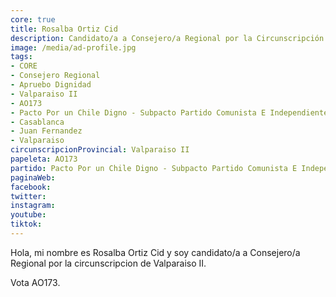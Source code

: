 ```yaml
---
core: true
title: Rosalba Ortiz Cid
description: Candidato/a a Consejero/a Regional por la Circunscripción de Valparaiso II
image: /media/ad-profile.jpg
tags:
- CORE
- Consejero Regional
- Apruebo Dignidad
- Valparaiso II
- AO173
- Pacto Por un Chile Digno - Subpacto Partido Comunista E Independientes - Independientes
- Casablanca
- Juan Fernandez
- Valparaiso
circunscripcionProvincial: Valparaiso II
papeleta: AO173
partido: Pacto Por un Chile Digno - Subpacto Partido Comunista E Independientes - Independientes
paginaWeb:
facebook:
twitter:
instagram:
youtube:
tiktok:
---
```

Hola, mi nombre es Rosalba Ortiz Cid y soy candidato/a a Consejero/a Regional por la circunscripcion de Valparaiso II.

Vota AO173.